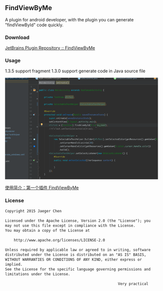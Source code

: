 ## FindViewByMe

A plugin for android developer, with the plugin you can generate "findViewById" code quickly.

 
### Download
[JetBrains Plugin Repository :: FindViewByMe](https://plugins.jetbrains.com/plugin/8261)

### Usage

1.3.5 support fragment 
1.3.0 support generate code in Java source file

![](/screenshot/usage_in_java_source_file.gif)

 [使用简介：第一个插件 FindViewByMe](http://laobie.github.io/android/2015/11/27/find-view-by-me.html)
 
### License

	Copyright 2015 Jaeger Chen

	Licensed under the Apache License, Version 2.0 (the "License");	you may not use this file except in compliance with the License.
	You may obtain a copy of the License at
	
		http://www.apache.org/licenses/LICENSE-2.0

	Unless required by applicable law or agreed to in writing, software
	distributed under the License is distributed on an "AS IS" BASIS,
	WITHOUT WARRANTIES OR CONDITIONS OF ANY KIND, either express or implied.
	See the License for the specific language governing permissions and
	limitations under the License.

														Very practical
